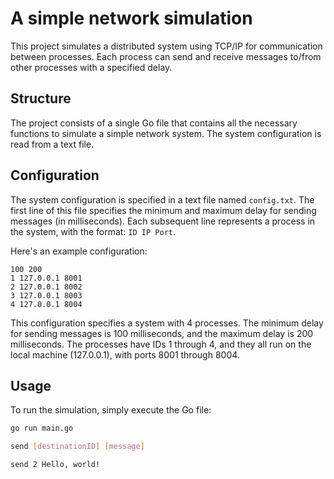 # A simple network simulation

This project simulates a distributed system using TCP/IP for communication between processes. Each process can send and receive messages to/from other processes with a specified delay.

## Structure

The project consists of a single Go file that contains all the necessary functions to simulate a simple network system. The system configuration is read from a text file.

## Configuration

The system configuration is specified in a text file named `config.txt`. The first line of this file specifies the minimum and maximum delay for sending messages (in milliseconds). Each subsequent line represents a process in the system, with the format: `ID IP Port`.

Here's an example configuration:

```
100 200
1 127.0.0.1 8001
2 127.0.0.1 8002
3 127.0.0.1 8003
4 127.0.0.1 8004
```

This configuration specifies a system with 4 processes. The minimum delay for sending messages is 100 milliseconds, and the maximum delay is 200 milliseconds. The processes have IDs 1 through 4, and they all run on the local machine (127.0.0.1), with ports 8001 through 8004.

## Usage

To run the simulation, simply execute the Go file:

```bash
go run main.go

send [destinationID] [message]

send 2 Hello, world!

```
